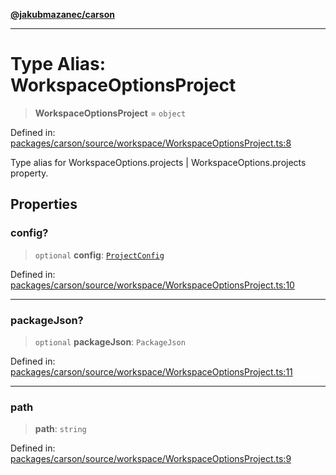 [**@jakubmazanec/carson**](../README.md)

---

# Type Alias: WorkspaceOptionsProject

> **WorkspaceOptionsProject** = `object`

Defined in:
[packages/carson/source/workspace/WorkspaceOptionsProject.ts:8](https://github.com/jakubmazanec/tools/blob/74fa88a6249b3d486436ae7655f4962bc4a86e11/packages/carson/source/workspace/WorkspaceOptionsProject.ts#L8)

Type alias for WorkspaceOptions.projects \| WorkspaceOptions.projects property.

## Properties

### config?

> `optional` **config**: [`ProjectConfig`](ProjectConfig.md)

Defined in:
[packages/carson/source/workspace/WorkspaceOptionsProject.ts:10](https://github.com/jakubmazanec/tools/blob/74fa88a6249b3d486436ae7655f4962bc4a86e11/packages/carson/source/workspace/WorkspaceOptionsProject.ts#L10)

---

### packageJson?

> `optional` **packageJson**: `PackageJson`

Defined in:
[packages/carson/source/workspace/WorkspaceOptionsProject.ts:11](https://github.com/jakubmazanec/tools/blob/74fa88a6249b3d486436ae7655f4962bc4a86e11/packages/carson/source/workspace/WorkspaceOptionsProject.ts#L11)

---

### path

> **path**: `string`

Defined in:
[packages/carson/source/workspace/WorkspaceOptionsProject.ts:9](https://github.com/jakubmazanec/tools/blob/74fa88a6249b3d486436ae7655f4962bc4a86e11/packages/carson/source/workspace/WorkspaceOptionsProject.ts#L9)
